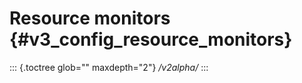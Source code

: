 Resource monitors {#v3_config_resource_monitors}
=================

::: {.toctree glob="" maxdepth="2"}
*/v2alpha/*
:::
